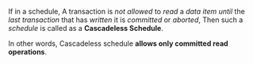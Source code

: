 If in a schedule,
	A transaction is *not allowed* to *read* a *data item until* the *last transaction* that has *written* it is *committed* or *aborted*,
		 Then such a *schedule* is called as a **Cascadeless Schedule**.

In other words,
	Cascadeless schedule **allows only committed read operations**.

